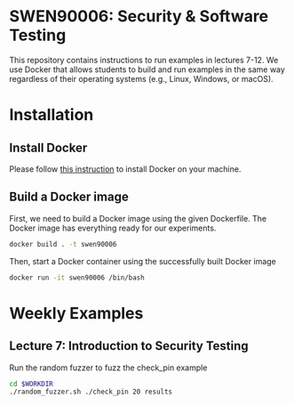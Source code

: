 # SWEN90006: Security & Software Testing

This repository contains instructions to run examples in lectures 7-12. We use Docker that allows students to build and run examples in the same way regardless of their operating systems (e.g., Linux, Windows, or macOS).

# Installation

## Install Docker
Please follow [this instruction](https://docs.docker.com/get-docker/) to install Docker on your machine.

## Build a Docker image
First, we need to build a Docker image using the given Dockerfile. The Docker image has everything ready for our experiments.

```bash
docker build . -t swen90006
```

Then, start a Docker container using the successfully built Docker image
```bash
docker run -it swen90006 /bin/bash
```

# Weekly Examples

## Lecture 7: Introduction to Security Testing

Run the random fuzzer to fuzz the check_pin example
```bash
cd $WORKDIR
./random_fuzzer.sh ./check_pin 20 results
```
